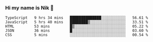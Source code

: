 ### Hi my name is Nik 👋

<!--
**NikDoe/NikDoe** is a ✨ _special_ ✨ repository because its `README.md` (this file) appears on your GitHub profile.

Here are some ideas to get you started:

- 🔭 I’m currently working on ...
- 🌱 I’m currently learning ...
- 👯 I’m looking to collaborate on ...
- 🤔 I’m looking for help with ...
- 💬 Ask me about ...
- 📫 How to reach me: ...
- 😄 Pronouns: ...
- ⚡ Fun fact: ...
-->

<!--START_SECTION:waka-->
```text
TypeScript   9 hrs 34 mins   ██████████████░░░░░░░░░░░   56.61 % 
JavaScript   5 hrs 40 mins   ████████▒░░░░░░░░░░░░░░░░   33.51 % 
HTML         53 mins         █▒░░░░░░░░░░░░░░░░░░░░░░░   05.22 % 
JSON         36 mins         █░░░░░░░░░░░░░░░░░░░░░░░░   03.60 % 
CSS          5 mins          ░░░░░░░░░░░░░░░░░░░░░░░░░   00.54 % 
```
<!--END_SECTION:waka-->
